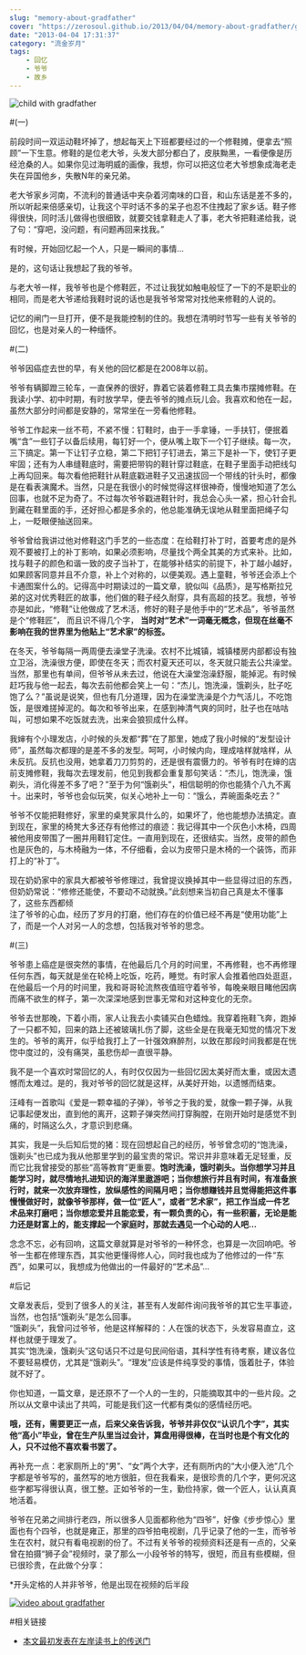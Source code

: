 ```yaml
---
slug: "memory-about-gradfather"
cover: "https://zerosoul.github.io/2013/04/04/memory-about-gradfather/gradfather.jpg"
date: "2013-04-04 17:31:37"
category: "流金岁月"
tags:
    - 回忆
    - 爷爷
    - 故乡
---
```


![child with gradfather](https://zerosoul.github.io/2013/04/04/memory-about-gradfather/gradfather.jpg)

#(一)

前段时间一双运动鞋坏掉了，想起每天上下班都要经过的一个修鞋摊，便拿去“照顾”一下生意。修鞋的是位老大爷，头发大部分都白了，皮肤黝黑，一看便像是历经沧桑的人。如果你见过海明威的画像，我想，你可以把这位老大爷想象成海老走失在异国他乡，失散N年的亲兄弟。

老大爷家乡河南，不流利的普通话中夹杂着河南味的口音，和山东话是差不多的，所以听起来倍感亲切，让我这个平时话不多的呆子也忍不住拽起了家乡话。鞋子修得很快，同时活儿做得也很细致，就要交钱拿鞋走人了事，老大爷把鞋递给我，说了句：“穿吧，没问题，有问题再回来找我。”

有时候，开始回忆起一个人，只是一瞬间的事情…

是的，这句话让我想起了我的爷爷。

与老大爷一样，我爷爷也是个修鞋匠，不过让我犹如触电般怔了一下的不是职业的相同，而是老大爷递给我鞋时说的话也是我爷爷常常对找他来修鞋的人说的。

记忆的闸门一旦打开，便不是我能控制的住的。我想在清明时节写一些有关爷爷的回忆，也是对亲人的一种缅怀。

#(二)

爷爷因癌症去世的早，有关他的回忆都是在2008年以前。

爷爷有辆脚蹬三轮车，一直保养的很好，靠着它装着修鞋工具去集市摆摊修鞋。在我读小学、初中时期，有时放学早，便去爷爷的摊点玩儿会。我喜欢和他在一起，虽然大部分时间都是安静的，常常坐在一旁看他修鞋。

爷爷工作起来一丝不苟，不紧不慢：钉鞋时，由于一手拿锤，一手扶钉，便抿着嘴“含”一些钉子以备后续用，每钉好一个，便从嘴上取下一个钉子继续。每一次，三下搞定。第一下让钉子立稳，第二下把钉子钉进去，第三下是补一下，使钉子更牢固；还有为人串缝鞋底时，需要把带钩的鞋针穿过鞋底，在鞋子里面手动把线勾上再勾回来。每次看他把鞋针从鞋底戳进鞋子又迅速拔回一个带线的针头时，都像是在看表演魔术。当然，只是在我很小的时候觉得这样很神奇，慢慢地知道了怎么回事，也就不足为奇了。不过每次爷爷戳进鞋针时，我总会心头一紧，担心针会扎到藏在鞋里面的手，还好担心都是多余的，他总能准确无误地从鞋里面把绳子勾上，一眨眼便抽送回来。

爷爷曾给我讲过他对修鞋这门手艺的一些态度：在给鞋打补丁时，首要考虑的是外观不要被打上的补丁影响，如果必须影响，尽量找个两全其美的方式来补。比如，找与鞋子的颜色和谐一致的皮子当补丁，在能够补结实的前提下，补丁越小越好，如果顾客同意并且不介意，补上个对称的，以便美观。遇上童鞋，爷爷还会添上个卡通图案什么的。记得高中时期读过的一篇文章，貌似叫《品质》，是写格斯拉兄弟的这对优秀鞋匠的故事，他们做的鞋子经久耐穿，具有高超的技艺。我想，爷爷亦是如此，“修鞋”让他做成了艺术活，修好的鞋子是他手中的“艺术品”，爷爷虽然是个“修鞋匠”， 而且识不得几个字， **当时对“艺术”一词毫无概念，但现在丝毫不影响在我的世界里为他贴上“艺术家”的标签。**

在冬天，爷爷每隔一两周便去澡堂子洗澡。农村不比城镇，城镇楼房内部都设有独立卫浴，洗澡很方便，即使在冬天；而农村夏天还可以，冬天就只能去公共澡堂。当然，那里也有单间，但爷爷从未去过，他说在大澡堂泡澡舒服，能掉泥。有时候赶巧我与他一起去，每次去前他都会笑上一句：“杰儿，饱洗澡，饿剃头，肚子吃饱了么？”虽说是说笑，但也有几分道理，因为在澡堂洗澡是个力气活儿，不吃饱饭，是很难搓掉泥的。每次和爷爷出来，在感到神清气爽的同时，肚子也在咕咕叫，可想如果不吃饭就去洗，出来会狼狈成什么样。

我婶有个小理发店，小时候的头发都“葬”在了那里，她成了我小时候的“发型设计师”，虽然每次都理的是差不多的发型。呵呵，小时候内向，理成啥样就啥样，从未反抗。反抗也没用，她拿着刀刀剪剪的，还是很有震慑力的。爷爷有时在婶的店前支摊修鞋，我每次去理发前，他见到我都会重复那句笑话：“杰儿，饱洗澡，饿剃头，消化得差不多了吧？”至于为何“饿剃头”，相信聪明的你也能猜个八九不离十。出来时，爷爷也会似玩笑，似关心地补上一句：“饿么，弄碗面条吃去？”

爷爷不仅能把鞋修好，家里的桌凳家具什么的，如果坏了，他也能想办法搞定。直到现在，家里的椅凳大多还存有他修过的痕迹：我记得其中一个灰色小木椅，四周被他用皮带围了一圈并用鞋钉定住。一直用到现在，还很结实。当然，皮带的颜色也是灰色的，与木椅融为一体，不仔细看，会以为皮带只是木椅的一个装饰，而非打上的“补丁”。

现在奶奶家中的家具大都被爷爷修理过，我曾提议换掉其中一些显得过旧的东西，但奶奶常说：“修修还能使，不要动不动就换。”此刻想来当初自己真是太不懂事了，这些东西都倾  
注了爷爷的心血，经历了岁月的打磨，他们存在的价值已经不再是“使用功能”上了，而是一个人对另一人的念想，包括我对爷爷的思念。

#(三)

爷爷患上癌症是很突然的事情，在他最后几个月的时间里，不再修鞋，也不再修理任何东西，每天就是坐在轮椅上吃饭，吃药，睡觉。有时家人会推着他四处逛逛，在他最后一个月的时间里，我和哥哥轮流熬夜值班守着爷爷，每晚亲眼目睹他因病而痛不欲生的样子，第一次深深地感到世事无常和对这种变化的无奈。

爷爷去世那晚，下着小雨，家人让我去小卖铺买白色蜡烛。我穿着拖鞋飞奔，跑掉了一只都不知，回来的路上还被玻璃扎伤了脚，这些全是在我毫无知觉的情况下发生的。爷爷的离开，似乎给我打上了一针强效麻醉剂，以致在那段时间我都是在恍惚中度过的，没有痛哭，虽悲伤却一直很平静。

我不是一个喜欢时常回忆的人，有时仅仅因为一些回忆因太美好而太重，或因太遗憾而太难过。是的，我对爷爷的回忆就是这样，从美好开始，以遗憾而结束。

汪峰有一首歌叫《爱是一颗幸福的子弹》，爷爷之于我的爱，就像一颗子弹，从我记事起便发出，直到他的离开，这颗子弹突然间打穿胸膛，在刚开始时是感觉不到痛的，时隔这么久，才意识到悲痛。

其实，我是一头后知后觉的猪：现在回想起自己的经历，爷爷曾念叨的“饱洗澡，饿剃头”也已成为我从他那里学到的最宝贵的常识。常识并非意味着无足轻重，反而它比我曾接受的那些“高等教育”更重要。**饱时洗澡，饿时剃头。当你想学习并且能学习时，就尽情地扎进知识的海洋里遨游吧；当你想旅行并且有时间，有准备旅行时，就来一次放弃理性，放纵感性的间隔月吧；当你想赚钱并且觉得能把这件事慢慢做好时，就像爷爷那样，做一位“匠人”，或者“艺术家”，把工作当成一件艺术品来打磨吧；当你想恋爱并且能恋爱，有一颗负责的心，有一些积蓄，无论是能力还是财富上的，能支撑起一个家庭时，那就去遇见一个心动的人吧…**

念念不忘，必有回响，这篇文章就算是对爷爷的一种怀念，也算是一次回响吧。爷爷一生都在修理东西，其实他更懂得修人心，同时我也成为了他修过的一件“东西”，如果可以，我想成为他做出的一件最好的“艺术品”…

#后记

文章发表后，受到了很多人的关注，甚至有人发邮件询问我爷爷的其它生平事迹，当然，也包括“饿剃头”是怎么回事。  
“饿剃头”，我曾问过爷爷，他是这样解释的：人在饿的状态下，头发容易直立，这样也就便于理发了。  
其实“饱洗澡，饿剃头”这句话只不过是句民间俗语，其科学性有待考察，建议各位不要轻易模仿，尤其是“饿剃头”。“理发”应该是件纯享受的事情，饿着肚子，体验就不好了。

你也知道，一篇文章，是还原不了一个人的一生的，只能摘取其中的一些片段。之所以从文章中读出了共鸣，可能是我们这一代都有类似的感情经历吧。

**哦，还有，需要更正一点，后来父亲告诉我，爷爷并非仅仅“认识几个字”，其实他“高小”毕业，曾在生产队里当过会计，算盘用得很棒，在当时也是个有文化的人，只不过他不喜欢看书罢了。**

再补充一点：老家厕所上的“男”、“女”两个大字，还有厕所内的“大小便入池”几个字都是爷爷写的，虽然写的地方很脏，但在我看来，是很珍贵的几个字，更何况这些字都写得很认真，很工整。正如爷爷的一生，勤俭持家，做一个匠人，认认真真地活着。

爷爷在兄弟之间排行老四，所以很多人见面都称他为“四爷”，好像《步步惊心》里面也有个四爷，也就是雍正，那里的四爷拍电视剧，几乎记录了他的一生，而爷爷生在农村，就只有看电视剧的份了。不过有关爷爷的视频资料还是有一点的，父亲曾在拍摄“狮子会”视频时，录了那么一小段爷爷的特写，很短，而且有些模糊，但已很珍贵，在此做个分享：

*开头定格的人并非爷爷，他是出现在视频的后半段

[![video about gradfather](https://zerosoul.github.io/2013/04/04/memory-about-gradfather/clip.jpg)](http://v.youku.com/v_show/id_XNTM4MjM4NTI0.html)

#相关链接

-   [本文最初发表在左岸读书上的传送门](http://www.zreading.cn/archives/3704.html)